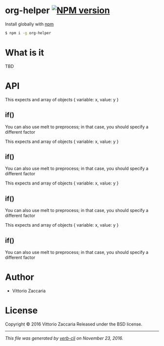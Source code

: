 # org-helper [![NPM version](https://badge.fury.io/js/org-helper.svg)](http://badge.fury.io/js/org-helper)

Install globally with [npm](https://www.npmjs.com/)

```sh
$ npm i -g org-helper
```

# What is it

TBD

# API

<!-- Start index.js -->

This expects and array of objects { variable: x, value: y }

## if()

You can also use melt to preprocess; in that case, you should specify a different factor

This expects and array of objects { variable: x, value: y }

## if()

You can also use melt to preprocess; in that case, you should specify a different factor

This expects and array of objects { variable: x, value: y }

## if()

You can also use melt to preprocess; in that case, you should specify a different factor

This expects and array of objects { variable: x, value: y }

## if()

You can also use melt to preprocess; in that case, you should specify a different factor

<!-- End index.js -->

# Author

* Vittorio Zaccaria

# License
Copyright © 2016 Vittorio Zaccaria
Released under the BSD license.

***

_This file was generated by [verb-cli](https://github.com/assemble/verb-cli) on November 23, 2016._
